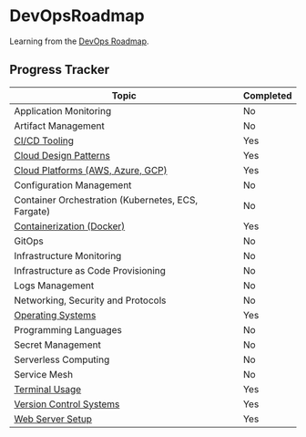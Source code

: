# DevOpsRoadmap

Learning from the [DevOps Roadmap](https://roadmap.sh/devops).

## Progress Tracker

| Topic                                                           | Completed |
| --------------------------------------------------------------- | --------- |
| Application Monitoring                                          | No        |
| Artifact Management                                             | No        |
| [CI/CD Tooling](CICD-Tooling/readme.md)                         | Yes       |
| [Cloud Design Patterns](Cloud-Design-Patterns/readme.md)        | Yes       |
| [Cloud Platforms (AWS, Azure, GCP)](Cloud-Platforms/readme.md)  | Yes       |
| Configuration Management                                        | No        |
| Container Orchestration (Kubernetes, ECS, Fargate)              | No        |
| [Containerization (Docker)](Containerization/readme.md)         | Yes       |
| GitOps                                                          | No        |
| Infrastructure Monitoring                                       | No        |
| Infrastructure as Code Provisioning                             | No        |
| Logs Management                                                 | No        |
| Networking, Security and Protocols                              | No        |
| [Operating Systems](Operating-Systems/readme.md)                | Yes       |
| Programming Languages                                           | No        |
| Secret Management                                               | No        |
| Serverless Computing                                            | No        |
| Service Mesh                                                    | No        |
| [Terminal Usage](Terminal-Usage/readme.md)                      | Yes       |
| [Version Control Systems](Version-Control-Systems/readme.md)    | Yes       |
| [Web Server Setup](Web-Server-Setup/readme.md)                  | Yes       |
